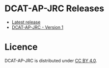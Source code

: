 # DCAT-AP-JRC Releases

- [Latest release](./)
- [DCAT-AP-JRC - Version 1](./1.0/)

# Licence

DCAT-AP-JRC is distributed under [CC BY 4.0](https://creativecommons.org/licenses/by/4.0/).